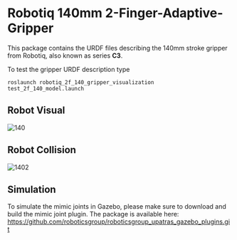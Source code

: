 # Robotiq 140mm 2-Finger-Adaptive-Gripper

This package contains the URDF files describing the 140mm stroke gripper from Robotiq, also known as series **C3**.

To test the gripper URDF description type

```
roslaunch robotiq_2f_140_gripper_visualization test_2f_140_model.launch
```
## Robot Visual
![140](https://user-images.githubusercontent.com/8356912/49428409-463f8580-f7a6-11e8-8278-5246acdc5c14.png)

## Robot Collision
![1402](https://user-images.githubusercontent.com/8356912/49428407-463f8580-f7a6-11e8-9c4e-df69e478f107.png)

## Simulation
To simulate the mimic joints in Gazebo, please make sure to download and build the mimic joint plugin. The package is available here: https://github.com/roboticsgroup/roboticsgroup_upatras_gazebo_plugins.git
